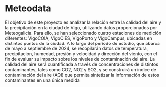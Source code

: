 # Meteodata
El objetivo de este proyecto es analizar la relación entre la calidad del aire y la precipitación en la ciudad de Vigo, utilizando datos proporcionados por Meteogalicia.
Para ello, se han seleccionado cuatro estaciones de medición diferentes: VigoCOIA,
VigoCIES, VigoPorto y VigoCampus, ubicadas en distintos puntos de la ciudad.
A lo largo del período de estudio, que abarca de mayo a septiembre de 2024,
se recopilarán datos de temperatura, precipitación, humedad, presión y velocidad y
dirección del viento, con el fin de evaluar su impacto sobre los niveles de contaminación del aire. La calidad del aire será cuantificada a través de concentraciones
de distintos contaminantes, tales como CO2, NO2 y SO2, y se construirá un índice
de contaminación del aire (AQI) que permita sintetizar la información de estos contaminantes en una única medida

